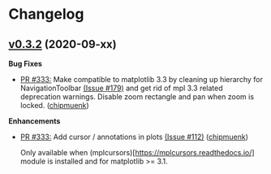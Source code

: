 # Changelog

## [v0.3.2](https://github.com/chipmuenk/pyfda/tree/v0.3.1) (2020-09-xx)

**Bug Fixes**
- [PR \#333:](https://github.com/chipmuenk/pull/333) Make compatible to matplotlib 3.3 by cleaning up hierarchy for NavigationToolbar
 [(Issue \#179)](https://github.com/chipmuenk/pyfda/issues/179) and get rid of mpl 3.3 related deprecation warnings. Disable zoom rectangle and pan when zoom is locked. 
([chipmuenk](https://github.com/chipmuenk))

**Enhancements**

- [PR \#333:](https://github.com/chipmuenk/pull/333) Add cursor / annotations in plots [(Issue \#112)](https://github.com/chipmuenk/issues/112) ([chipmuenk](https://github.com/chipmuenk))

  Only available when (mplcursors)[https://mplcursors.readthedocs.io/] module is installed and for matplotlib >= 3.1. 
